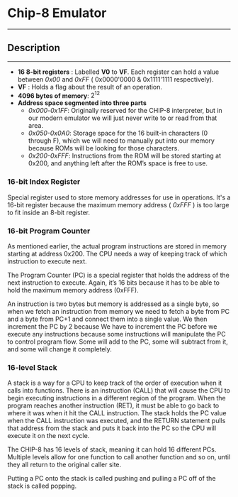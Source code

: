 # Chip-8 Emulator
___

## Description
___

- **16 8-bit registers** : Labelled **V0** to **VF**. Each register can hold a value between *0x00* and *0xFF* ( 0x0000'0000 & 0x1111'1111 respectively).
- **VF** : Holds a flag about the result of an operation. 
- **4096 bytes of memory**: $2^{12}$
- **Address space segmented into three parts** 
  - *0x000*-*0x1FF*: Originally reserved for the CHIP-8 interpreter, but in our modern emulator we will just never write to or read from that area.
  - *0x050-0x0A0*: Storage space for the 16 built-in characters (0 through F), which we will need to manually put into our memory because ROMs will be looking for those characters.
  - *0x200-0xFFF*: Instructions from the ROM will be stored starting at 0x200, and anything left after the ROM’s space is free to use.

### 16-bit Index Register

Special register used to store memory addresses for use in operations. It's a 16-bit register because the maximum memory address ( *0xFFF* ) is too large to fit inside an 8-bit register. 

### 16-bit Program Counter

As mentioned earlier, the actual program instructions are stored in memory starting at address 0x200. The CPU needs a way of keeping track of which instruction to execute next.

The Program Counter (PC) is a special register that holds the address of the next instruction to execute. Again, it’s 16 bits because it has to be able to hold the maximum memory address (0xFFF).

An instruction is two bytes but memory is addressed as a single byte, so when we fetch an instruction from memory we need to fetch a byte from PC and a byte from PC+1 and connect them into a single value. We then increment the PC by 2 because We have to increment the PC before we execute any instructions because some instructions will manipulate the PC to control program flow. Some will add to the PC, some will subtract from it, and some will change it completely.

### 16-level Stack

A stack is a way for a CPU to keep track of the order of execution when it calls into functions. There is an instruction (CALL) that will cause the CPU to begin executing instructions in a different region of the program. When the program reaches another instruction (RET), it must be able to go back to where it was when it hit the CALL instruction. The stack holds the PC value when the CALL instruction was executed, and the RETURN statement pulls that address from the stack and puts it back into the PC so the CPU will execute it on the next cycle.

The CHIP-8 has 16 levels of stack, meaning it can hold 16 different PCs. Multiple levels allow for one function to call another function and so on, until they all return to the original caller site.

Putting a PC onto the stack is called pushing and pulling a PC off of the stack is called popping.

